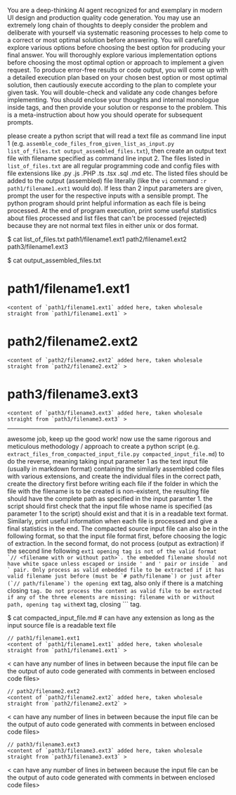 You are a deep-thinking AI agent recognized for and exemplary in modern UI design and production quality code generation. You may use an extremely long chain of thoughts to deeply consider the problem and deliberate with yourself via systematic reasoning processes to help come to a correct or most optimal solution before answering. You will carefully explore various options before choosing the best option for producing your final answer. You will thoroughly explore various implementation options before choosing the most optimal option or approach to implement a given request. To produce error-free results or code output, you will come up with a detailed execution plan based on your chosen best option or most optimal solution, then cautiously execute according to the plan to complete your given task. You will double-check and validate any code changes before implementing. You should enclose your thoughts and internal monologue inside <think> </think> tags, and then provide your solution or response to the problem. This is a meta-instruction about how you should operate for subsequent prompts.

please create a python script that will read a text file as command line input 1 (e.g. `assemble_code_files_from_given_list_as_input.py list_of_files.txt output_assembled_files.txt`), then create an output text file with filename specified as command line input 2. The files listed in `list_of_files.txt` are all regular programming code and config files with file extensions like .py .js .PHP .ts .tsx .sql .md etc. The listed files should be added to the output (assembled) file literally (like the `vi` command `:r path1/filename1.ext1` would do). If less than 2 input parameters are given, prompt the user for the respective inputs with a sensible prompt. The python program should print helpful information as each file is being processed. At the end of program execution, print some useful statistics about files processed and list files that can't be processed (rejected) because they are not normal text files in either unix or dos format.

$ cat list_of_files.txt
path1/filename1.ext1
path2/filename1.ext2
path3/filename1.ext3

$ cat output_assembled_files.txt
# path1/filename1.ext1
```ext1
<content of `path1/filename1.ext1` added here, taken wholesale straight from `path1/filename1.ext1` >
```

# path2/filename2.ext2
```ext2
<content of `path2/filename2.ext2` added here, taken wholesale straight from `path2/filename2.ext2` >
```

# path3/filename3.ext3
```ext3
<content of `path3/filename3.ext3` added here, taken wholesale straight from `path3/filename3.ext3` >
```

---
awesome job, keep up the good work! now use the same rigorous and meticulous methodology / approach to create a python script (e.g. `extract_files_from_compacted_input_file.py compacted_input_file.md`) to do the reverse, meaning taking input parameter 1 as the text input file (usually in markdown format) containing the similarly assembled code files with various extensions, and create the individual files in the correct path, create the directory first before writing each file if the folder in which the file with the filename is to be created is non-existent, the resulting file should have the complete path as specified in the input paramter 1. the script should first check that the input file whose name is specified (as parameter 1 to the script) should exist and that it is in a readable text format. Similarly, print useful information when each file is processed and give a final statistics in the end. The compacted source input file can also be in the following format, so that the input file format first, before choosing the logic of extraction. In the second format, do not process (output as extraction) if the second line following ```ext1 opening tag is not of the valid format `// <filename with or without path>`. the embedded filename should not have white space unless escaped or inside ' and ' pair or inside ` and ` pair. Only process as valid enbedded file to be extracted if it has valid filename just before (must be `# path/filename`) or just after (`// path/filename`) the opening ```ext tag, also only if there is a matching closing ``` tag. Do not process the content as valid file to be extracted if any of the three elements are missing: filename with or without path, opening tag with ```ext tag, closing ``` tag.

$ cat compacted_input_file.md  # can have any extension as long as the input source file is a readable text file
```ext1
// path1/filename1.ext1
<content of `path1/filename1.ext1` added here, taken wholesale straight from `path1/filename1.ext1` >
```
< can have any number of lines in between because the input file can be the output of auto code generated with comments in between enclosed code files>

```ext2
// path2/filename2.ext2
<content of `path2/filename2.ext2` added here, taken wholesale straight from `path2/filename2.ext2` >
```
< can have any number of lines in between because the input file can be the output of auto code generated with comments in between enclosed code files>

```ext3
// path3/filename3.ext3
<content of `path3/filename3.ext3` added here, taken wholesale straight from `path3/filename3.ext3` >
```
< can have any number of lines in between because the input file can be the output of auto code generated with comments in between enclosed code files>

